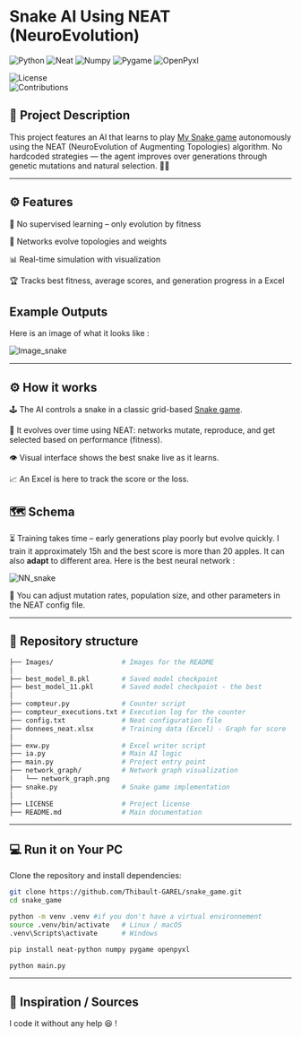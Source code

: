 #  Snake AI Using NEAT (NeuroEvolution)

![Python](https://img.shields.io/badge/python-3.9%2B-blue.svg)
![Neat](https://img.shields.io/badge/Neat-0.92-red.svg)
![Numpy](https://img.shields.io/badge/Numpy-2.2.6-red.svg)
![Pygame](https://img.shields.io/badge/Pygame-2.6.1-red.svg)
![OpenPyxl](https://img.shields.io/badge/OpenPyxl-3.1.5-red.svg)  

![License](https://img.shields.io/badge/license-MIT-green.svg)  
![Contributions](https://img.shields.io/badge/contributions-welcome-orange.svg)  

## 📝 Project Description 
This project features an AI that learns to play [My Snake game](https://github.com/Thibault-GAREL/snake_game) autonomously using the NEAT (NeuroEvolution of Augmenting Topologies) algorithm. No hardcoded strategies — the agent improves over generations through genetic mutations and natural selection. 🧬🤖

---

## ⚙️ Features
  🔄 No supervised learning – only evolution by fitness

  🧠 Networks evolve topologies and weights

  📊 Real-time simulation with visualization

  🏆 Tracks best fitness, average scores, and generation progress in a Excel


## Example Outputs
Here is an image of what it looks like :

![Image_snake](Images/Img_snake.png)

---

## ⚙️ How it works

  🕹️ The AI controls a snake in a classic grid-based [ Snake game](https://github.com/Thibault-GAREL/snake_game).

  🧬 It evolves over time using NEAT: networks mutate, reproduce, and get selected based on performance (fitness).

  👁️ Visual interface shows the best snake live as it learns.

  📈 An Excel is here to track the score or the loss.

## 🗺️ Schema
⏳ Training takes time – early generations play poorly but evolve quickly. I train it approximately 15h and the best score is more than 20 apples. It can also **adapt** to different area. Here is the best neural network :

![NN_snake](Images/network_graph.png)

🧪 You can adjust mutation rates, population size, and other parameters in the NEAT config file.

---

## 📂 Repository structure  
```bash
├── Images/                 # Images for the README
│
├── best_model_8.pkl        # Saved model checkpoint
├── best_model_11.pkl       # Saved model checkpoint - the best
│
├── compteur.py             # Counter script
├── compteur_executions.txt # Execution log for the counter
├── config.txt              # Neat configuration file
├── donnees_neat.xlsx       # Training data (Excel) - Graph for score
│
├── exw.py                  # Excel writer script
├── ia.py                   # Main AI logic
├── main.py                 # Project entry point
├── network_graph/          # Network graph visualization
│   └── network_graph.png
├── snake.py                # Snake game implementation
│
├── LICENSE                 # Project license
├── README.md               # Main documentation
```

---

## 💻 Run it on Your PC  
Clone the repository and install dependencies:  
```bash
git clone https://github.com/Thibault-GAREL/snake_game.git
cd snake_game

python -m venv .venv #if you don't have a virtual environnement
source .venv/bin/activate   # Linux / macOS
.venv\Scripts\activate      # Windows

pip install neat-python numpy pygame openpyxl

python main.py
```
---

## 📖 Inspiration / Sources  
I code it without any help 😆 !